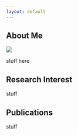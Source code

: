 ```yaml
---
layout: default
---
```


## About Me

<img class="profile-picture" src="Subject.jpg">

stuff here

## Research Interest

stuff

## Publications

stuff
